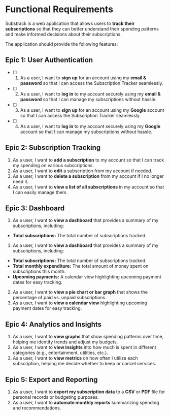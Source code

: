 # Functional Requirements

Substrack is a web application that allows users to **track their subscriptions** so that they can better understand their spending patterns and make informed decisions about their subscriptions. 

The application should provide the following features:

## Epic 1: User Authentication
-  [ ] 1. As a user, I want to **sign up** for an account using my **email & password** so that I can access the Subscription Tracker seamlessly.
-  [ ] 2. As a user, I want to **log in** to my account securely using my **email & password** so that I can manage my subscriptions without hassle.
-  [ ] 3. As a user, I want to **sign up** for an account using my **Google** account so that I can access the Subscription Tracker seamlessly.
-  [ ] 4. As a user, I want to **log in** to my account securely using my **Google** account so that I can manage my subscriptions without hassle.

## Epic 2: Subscription Tracking
1. As a user, I want to **add a subscription** to my account so that I can track my spending on various subscriptions.
2. As a user, I want to **edit** a subscription from my account if needed.
3. As a user, I want to **delete a subscription** from my account if I no longer need it.
4. As a user, I want to **view a list of all subscriptions** in my account so that I can easily manage them.

## Epic 3: Dashboard
1. As a user, I want to **view a dashboard** that provides a summary of my subscriptions, including:
  - **Total subscriptions:** The total number of subscriptions tracked.

1. As a user, I want to **view a dashboard** that provides a summary of my subscriptions, including:
  - **Total subscriptions:** The total number of subscriptions tracked.
  - **Total monthly expenditure:** The total amount of money spent on subscriptions this month.
  - **Upcoming payments:** A calendar view highlighting upcoming payment dates for easy tracking.
2. As a user, I want to **view a pie chart or bar graph** that shows the percentage of paid vs. unpaid subscriptions.
3. As a user, I want to **view a calendar view** highlighting upcoming payment dates for easy tracking.

## Epic 4: Analytics and Insights
1. As a user, I want to **view graphs** that show spending patterns over time, helping me identify trends and adjust my budgets.
2. As a user, I want to **view insights** into how much is spent in different categories (e.g., entertainment, utilities, etc.).
3. As a user, I want to **view metrics** on how often I utilize each subscription, helping me decide whether to keep or cancel services.

## Epic 5: Export and Reporting
1. As a user, I want to **export my subscription data** to a **CSV** or **PDF** file for personal records or budgeting purposes.
2. As a user, I want to **automate monthly reports** summarizing spending and recommendations.
